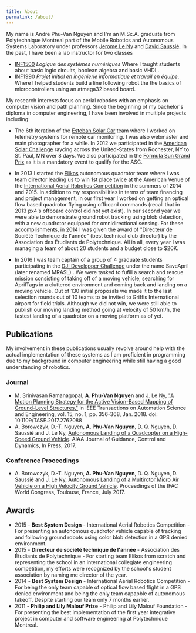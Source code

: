 ```yaml
---
title: About
permalink: /about/
---
```


My name is Andre Phu-Van Nguyen and I'm an M.Sc.A. graduate from Polytechnique
Montreal part of the Mobile Robotics and Autonomous Systems Laboratory under
professors [Jerome Le Ny](http://www.professeurs.polymtl.ca/jerome.le-ny/)
and [David Saussié](http://www.polymtl.ca/recherche/rc/en/professeurs/details.php?NoProf=513).
In the past, I have been a lab instructor for two classes

* [INF1500](http://www.polymtl.ca/etudes/cours/details.php?sigle=INF1500)
*Logique des systèmes numériques* Where I taught students about basic logic circuits, boolean algebra and basic VHDL.
* [INF1990](http://www.groupes.polymtl.ca/inf1995/)
*Projet initial en ingénierie informatique et travail en équipe*. Where I helped students build a line following robot the the basics of microcontrollers using an atmega32 based board.

My research interests focus on aerial robotics with an emphasis on computer
vision and path planning. Since the beginning of my bachelor's diploma in
computer engineering, I have been involved in multiple projects including:

* The 6th iteration of the [Esteban Solar Car](http://esteban.polymtl.ca) team
where I worked on telemetry systems for remote car monitoring. I was also webmaster
and main photographer for a while. In 2012 we participated in the
[American Solar Challenge](http://americansolarchallenge.org/the-competition/ascfsgp-2012/) raycing across
the United-States from Rochester, NY to St. Paul, MN over 8 days. We also participated
in the [Formula Sun Grand Prix](http://americansolarchallenge.org/the-competition/ascfsgp-2012/)
as it is a mandatory event to qualify for the ASC.

* In 2013 I started the [Elikos](http://elikos.polymtl.ca) autonomous quadrotor
team where I was team director leading us to win 1st place twice at the American
Venue of the [International Aerial Robotics Competition](http://aerialroboticscompetition.org/)
in the summers of 2014 and 2015.
In addition to my responsibilities in terms of team financing and project
management, in our first year I worked on getting an optical flow based quadrotor
flying using offboard commands (recall that in 2013 px4's offboard control did
not yet exist). In our second year we were able to demonstrate ground robot
tracking using blob detection, with a new quadrotor equipped for omnidirectional
sensing. For these accomplishments, in 2014 I was given the award of "Directeur de
Société Technique de l'année" (best technical club director) by the Association
des Étudiants de Polytechnique. All in all, every year I was managing a team of about 20
students and a budget close to $20K.

* In 2016 I was team captain of a group of 4 graduate students participating in
the [DJI Developper Challenge](https://developer.dji.com/news/2016-dji-developer-challenge-10-teams-enter-final-round/)
under the name SaveApril (later renamed MRASL) .
We were tasked to fufill a search and rescue
mission consisting of taking off of a moving vehicle, searching for AprilTags
in a cluttered environment and coming back and landing on a moving vehicle. Out
of 130 initial proposals we made it to the last selection rounds out of 10 teams
to be invited to Griffis International airport for field trials. Although we did
not win, we were still able to publish our moving landing method going at velocity
of 50 km/h, the fastest landing of a quadrotor on a moving platform as of yet.


## Publications

My involvement in these publications usually revolve around help with the actual 
implementation of these systems as I am proficient in programming due to my background 
in computer engineering while still having a good understanding of robotics.

### Journal

* M. Srinivasan Ramanagopal, **A. Phu-Van Nguyen** and J. Le Ny, ["A Motion Planning Strategy for the Active Vision-Based Mapping of Ground-Level Structures,"](http://ieeexplore.ieee.org/document/8093664/)  in IEEE Transactions on Automation Science and Engineering, vol. 15, no. 1, pp. 356-368, Jan. 2018.
doi: 10.1109/TASE.2017.2762088
* A. Borowczyk, D.-T. Nguyen, **A. Phu-Van Nguyen**, D. Q. Nguyen, D. Saussié and J. Le Ny, [Autonomous Landing of a Quadcopter on a High-Speed Ground Vehicle](https://arc.aiaa.org/doi/abs/10.2514/1.G002703). AIAA Journal of Guidance, Control and Dynamics, In Press, 2017.

### Conference Proceedings

* A. Borowczyk, D.-T. Nguyen, **A. Phu-Van Nguyen**, D. Q. Nguyen, D. Saussié and J. Le Ny, [Autonomous Landing of a Multirotor Micro Air Vehicle on a High Velocity Ground Vehicle](https://arxiv.org/abs/1611.07329). Proceedings of the IFAC World Congress, Toulouse, France, July 2017.

## Awards

* 2015 - **Best System Design** - International Aerial Robotics Competition - For presenting an autonomous quadrotor vehicle capable of tracking and following ground robots using color blob detection in a GPS denied environment.
* 2015 - **Directeur de société technique de l'année** - Association des Étudiants de Polytechnique - For starting team Elikos from scratch and representing the school in an international collegiate engineering competition, my efforts were recognized by the school's student association by naming me director of the year.
* 2014 - **Best System Design** - International Aerial Robotics Competition - For being the only team capable of optical flow based flight in a GPS denied environment and being the only team capapble of autonomous takeoff. Despite starting our team only 7 months earlier.
* 2011 - **Philip and Lily Malouf Prize** - Philip and Lily Malouf Foundation - For presenting the best implementation of the first year integrative project in computer and software engineering at Polytechnique Montreal.
